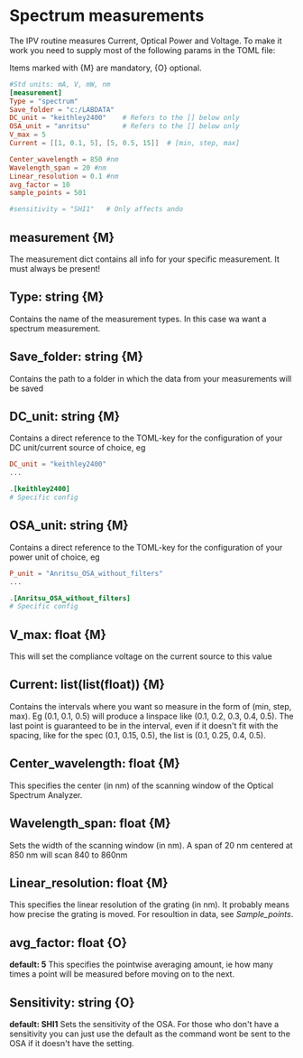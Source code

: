 # Spectrum measurements
The IPV routine measures Current, Optical Power and Voltage. To make it work you need to supply most of the following params in the TOML file:

Items marked with {M} are mandatory, {O} optional.


```toml
#Std units: mA, V, mW, nm
[measurement]
Type = "spectrum"
Save_folder = "c:/LABDATA"
DC_unit = "keithley2400"    # Refers to the [] below only
OSA_unit = "anritsu"        # Refers to the [] below only
V_max = 5
Current = [[1, 0.1, 5], [5, 0.5, 15]]  # [min, step, max]

Center_wavelength = 850 #nm
Wavelength_span = 20 #nm
Linear_resolution = 0.1 #nm
avg_factor = 10
sample_points = 501

#sensitivity = "SHI1"   # Only affects ando
```
## measurement {M}
The measurement dict contains all info for your specific measurement. It must always be present!

## Type: string {M}
Contains the name of the measurement types. In this case wa want a spectrum measurement.

## Save_folder: string {M}
Contains the path to a folder in which the data from your measurements will be saved

## DC_unit: string {M}
Contains a direct reference to the TOML-key for the configuration of your DC unit/current source of choice, eg
``` toml
DC_unit = "keithley2400"
...

.[keithley2400]
# Specific config
```

## OSA_unit: string {M}
Contains a direct reference to the TOML-key for the configuration of your power unit of choice, eg
``` toml
P_unit = "Anritsu_OSA_without_filters"
...

.[Anritsu_OSA_without_filters]
# Specific config
```

## V_max: float {M}
This will set the compliance voltage on the current source to this value

## Current: list(list(float)) {M}
Contains the intervals where you want so measure in the form of (min, step, max). Eg (0.1, 0.1, 0.5) will produce a linspace like (0.1, 0.2, 0.3, 0.4, 0.5). The last point is guaranteed to be in the interval, even if it doesn't fit with the spacing, like for the spec (0.1, 0.15, 0.5), the list is (0.1, 0.25, 0.4, 0.5).

## Center_wavelength: float {M}
This specifies the center (in nm) of the scanning window of the Optical Spectrum Analyzer.

## Wavelength_span: float {M}
Sets the width of the scanning window (in nm). A span of 20 nm centered at 850 nm will scan 840 to 860nm

## Linear_resolution: float {M}
This specifies the linear resolution of the grating (in nm). It probably means how precise the grating is moved. For resoultion in data, see  *Sample_points*.

## avg_factor: float {O}
**default: 5**
This specifies the pointwise averaging amount, ie how many times a point will be measured before moving on to the next.

## Sensitivity: string {O}
**default: SHI1**
Sets the sensitivity of the OSA. For those who don't have a sensitivity you can just use the default as the command wont be sent to the OSA if it doesn't have the setting.